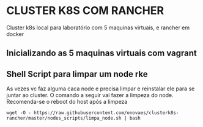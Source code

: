 # CLUSTER K8S COM RANCHER 

Cluster k8s local para laboratório com 5 maquinas virtuais, e rancher em docker

## Inicializando as 5 maquinas virtuais com vagrant





## Shell Script para limpar um node rke

As vezes vc faz alguma caca node e precisa limpar e reinstalar ele para se juntar ao cluster. O comando a seguir vai fazer a limpeza do node. Recomenda-se o reboot do host após a limpeza

    wget -O - https://raw.githubusercontent.com/onovaes/clusterk8s-rancher/master/nodes_scripts/limpa_node.sh | bash